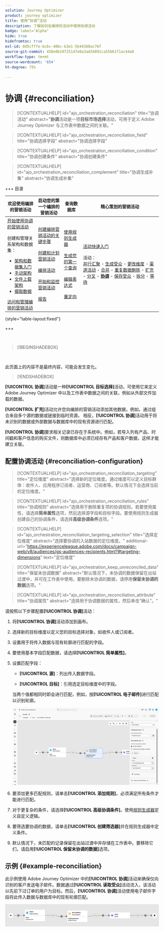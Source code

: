 ```yaml
---
solution: Journey Optimizer
product: journey optimizer
title: 使用“协调”活动
description: 了解如何在编排的活动中使用协调活动
badge: label="Alpha"
hide: true
hidefromtoc: true
exl-id: 0d5cfffe-bc6c-40bc-b3e1-5b44368ac76f
source-git-commit: 458e0b19725147e0a3ad34891ca55b61f1ac44a8
workflow-type: tm+mt
source-wordcount: '654'
ht-degree: 75%

---
```


# 协调 {#reconciliation}

>[!CONTEXTUALHELP]
>id="ajo_orchestration_reconciliation"
>title="协调活动"
>abstract="**协调**&#x200B;活动是一项&#x200B;**目标市场选择**&#x200B;活动，可用于定义 Adobe Journey Optimizer 与工作表中数据之间的关联。"

>[!CONTEXTUALHELP]
>id="ajo_orchestration_reconciliation_field"
>title="协调选择字段"
>abstract="协调选择字段"

>[!CONTEXTUALHELP]
>id="ajo_orchestration_reconciliation_condition"
>title="协调创建条件"
>abstract="协调创建条件"

>[!CONTEXTUALHELP]
>id="ajo_orchestration_reconciliation_complement"
>title="协调生成补集"
>abstract="协调生成补集"


+++ 目录

| 欢迎使用编排的营销活动 | 启动您的第一个编排的营销活动 | 查询数据库 | 精心策划的营销活动 |
|---|---|---|---|
| [开始使用协调的营销活动](../gs-orchestrated-campaigns.md)<br/><br/>创建和管理关系架构和数据集：</br> <ul><li>[架构和数据集入门](../gs-schemas.md)</li><li>[手动架构](../manual-schema.md)</li><li>[文件上载架构](../file-upload-schema.md)</li><li>[摄取数据](../ingest-data.md)</li></ul>[访问和管理编排的营销活动](../access-manage-orchestrated-campaigns.md) | [创建编排营销活动的关键步骤](../gs-campaign-creation.md)<br/><br/>[创建和计划营销活动](../create-orchestrated-campaign.md)<br/><br/>[编排活动](../orchestrate-activities.md)<br/><br/>[开始和监控营销活动](../start-monitor-campaigns.md)<br/><br/>[报告](../reporting-campaigns.md) | [使用规则生成器](../orchestrated-rule-builder.md)<br/><br/>[生成您的第一个查询](../build-query.md)<br/><br/>[编辑表达式](../edit-expressions.md)<br/><br/>[重定向](../retarget.md) | [活动快速入门](about-activities.md)<br/><br/>活动：<br/>[并行汇聚](and-join.md) - [生成受众](build-audience.md) - [更改维度](change-dimension.md) - [渠道活动](channels.md) - [合并](combine.md) - [重复数据删除](deduplication.md) - [扩充](enrichment.md) - [分叉](fork.md) - <b>[协调](reconciliation.md)</b> - [保存受众](save-audience.md) - [拆分](split.md) - [等待](wait.md) |

{style="table-layout:fixed"}

+++

<br/>

>[!BEGINSHADEBOX]

</br>

此页面上的内容不是最终内容，可能会发生变化。

>[!ENDSHADEBOX]

**[!UICONTROL 协调]**&#x200B;活动是一种&#x200B;**[!UICONTROL 目标选择]**&#x200B;活动，可使用它来定义 Adobe Journey Optimizer 中以及工作表中数据之间的关联，例如从外部文件加载的数据。

**[!UICONTROL 扩充]**&#x200B;活动允许您向编排的营销活动添加其他数据，例如，通过组合来自多个源的数据或链接到临时资源。 相反，**[!UICONTROL 协调]**&#x200B;活动用于将未识别的数据或外部数据与数据库中的现有资源进行匹配。

**[!UICONTROL 协调]**&#x200B;要求相关记录已存在于系统中。例如，若导入列有产品、时间戳和客户信息的购买文件，则数据库中必须已经存有产品和客户数据，这样才能建立关联。

## 配置协调活动 {#reconciliation-configuration}

>[!CONTEXTUALHELP]
>id="ajo_orchestration_reconciliation_targeting"
>title="定位维度"
>abstract="选择新的定位维度。通过维度可以定义目标群体：收件人、应用程序订阅者、运营商、订阅者等。默认情况下会选择当前的定位维度。"

>[!CONTEXTUALHELP]
>id="ajo_orchestration_reconciliation_rules"
>title="协调规则"
>abstract="选择用于删除重复项的协调规则。若要使用属性，请选择&#x200B;**简单属性**&#x200B;选项，然后选择源字段和目标字段。要使用规则生成器创建自己的协调条件，请选择&#x200B;**高级协调条件**&#x200B;选项。"

>[!CONTEXTUALHELP]
>id="ajo_orchestration_reconciliation_targeting_selection"
>title="选择定位维度"
>abstract="选择要协调的入站数据的定位维度。"
>additional-url="https://experienceleague.adobe.com/docs/campaign-web/v8/audiences/gs-audiences-recipients.html?#targeting-dimensions" text="定位维度"

>[!CONTEXTUALHELP]
>id="ajo_orchestration_keep_unreconciled_data"
>title="保留未协调数据"
>abstract="默认情况下，未协调的数据保留在出站过渡中，并可在工作表中使用。要删除未协调的数据，请停用&#x200B;**保留未协调的数据**&#x200B;选项。"

>[!CONTEXTUALHELP]
>id="ajo_orchestration_reconciliation_attribute"
>title="协调属性"
>abstract="选择用于协调数据的属性，然后单击“确认”。"

请按照以下步骤配置&#x200B;**[!UICONTROL 协调]**&#x200B;活动：

1. 将&#x200B;**[!UICONTROL 协调]**&#x200B;活动添加到画布。

1. 选择新的目标维度以定义您的目标选择对象，如收件人或订阅者。

1. 设置用于将传入数据与现有轮廓进行匹配的字段。

1. 要使用基本字段匹配数据，请选择&#x200B;**[!UICONTROL 简单属性]**。

1. 设置匹配字段：

   * **[!UICONTROL 源]**：列出传入数据字段。

   * **[!UICONTROL 目标]**：引用选定目标维度中的字段。

   当两个值都相同时即会进行匹配，例如，按&#x200B;**[!UICONTROL 电子邮件]**&#x200B;进行匹配以识别轮廓。

   ![](../assets/workflow-reconciliation-criteria.png)

1. 要添加更多匹配规则，请单击&#x200B;**[!UICONTROL 添加规则]**。必须满足所有条件才能进行匹配。

1. 对于更复杂的条件，请选择&#x200B;**[!UICONTROL 高级协调条件]**。使用[规则生成器](../orchestrated-rule-builder.md)定义自定义逻辑。

1. 要筛选要协调的数据，请单击&#x200B;**[!UICONTROL 创建筛选器]**&#x200B;并在规则生成器中定义条件。

1. 默认情况下，未匹配的记录保留在出站过渡中并存储在工作表中。要移除它们，请启用&#x200B;**[!UICONTROL 保留未协调的数据]**&#x200B;选项。

## 示例 {#example-reconciliation}

此示例使用 Adobe Journey Optimizer 中的&#x200B;**[!UICONTROL 协调]**&#x200B;活动来确保仅向识别的客户发送电子邮件。数据通过&#x200B;**[!UICONTROL 读取受众]**&#x200B;活动流入，该活动以先前下过订单的用户为目标。然后，**[!UICONTROL 协调]**&#x200B;活动使用电子邮件字段将此传入数据与数据库中的现有轮廓匹配。

![](../assets/workflow-reconciliation-sample-1.0.png)
